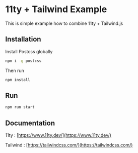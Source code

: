 # 11ty + Tailwind Example

This is simple example how to combine 11ty + Tailwind.js

## Installation

Install Postcss globally

```bash
npm i -g postcss
```

Then run

```bash
npm install
```

## Run

```bash
npm run start
```

## Documentation

11ty : [https://www.11ty.dev/](https://www.11ty.dev/)

Tailwind : [https://tailwindcss.com/](https://tailwindcss.com/)
